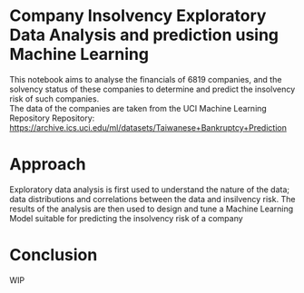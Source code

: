 # <strong>Company Insolvency Exploratory Data Analysis and prediction using Machine Learning</strong>

This notebook aims to analyse the financials of 6819 companies, and the solvency status of these companies to determine and predict the insolvency risk of such companies.
<br>
The data of the companies are taken from the UCI Machine Learning Repository
Repository: https://archive.ics.uci.edu/ml/datasets/Taiwanese+Bankruptcy+Prediction

# <strong>Approach</strong>
Exploratory data analysis is first used to understand the nature of the data; data distributions and correlations between the data and insilvency risk. The results of the analysis are then used to design and tune a Machine Learning Model suitable for predicting the insolvency risk of a company

# <strong>Conclusion</strong>
WIP

